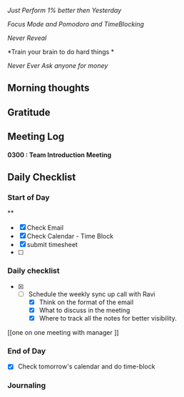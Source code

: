 *Just Perform 1% better then Yesterday*
 
 *Focus Mode and Pomodoro and TimeBlocking* 

 *Never Reveal*
 
*Train your brain to do hard things *

*Never Ever Ask anyone for money*


## Morning thoughts

## Gratitude

## Meeting Log

#### 0300 : Team Introduction Meeting




## Daily Checklist 

### Start of Day
**
- [x] Check Email
- [x] Check Calendar - Time Block
- [x] submit timesheet
- [ ] 

### Daily checklist

- [x] - [ ] Schedule the weekly sync up call with Ravi
	- [x] Think on the format of the email
	- [x] What to discuss in the meeting
	- [x] Where to track all the notes for better visibility.

[[one on one  meeting with manager ]]




### End of Day
- [x] Check tomorrow's calendar and do time-block


### Journaling 



